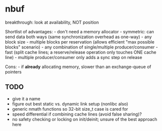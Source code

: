 # nbuf

breakthrough: look at availability, NOT position

Shortlist of advantages:
	- don't need a memory allocator
	- symmetric: can send data both ways (same synchronization overhead as one-way)
	- any block size
	- multiple blocks per reservation (allows efficient "max possible blocks" scenario)
	- any combination of single/multiple producer/consumer
	- fast (split cache lines; a reserve/release operation only touches ONE cache line)
	- multiple producer/consumer only adds a sync step on release

Cons:
	- if **already** allocating memory, slower than an exchange-queue of pointers

## TODO

- give it a name
- figure out best static vs. dynamic link setup (nonlibc also)
- generic nmath functions so 32-bit size_t case is cared for
- speed differential if combining cache lines (avoid false sharing)?
- no safety checking or locking on init/deinit; unsure of the best approach here
